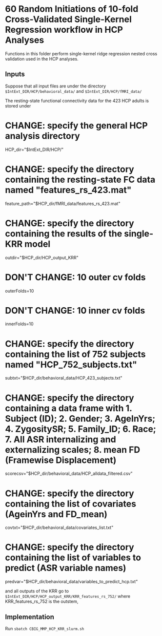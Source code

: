# 60 Random Initiations of 10-fold Cross-Validated Single-Kernel Regression workflow in HCP Analyses

Functions in this folder perform single-kernel ridge regression nested cross validation used in the HCP analyses. 

## Inputs
Suppose that all input files are under the directory `$IntExt_DIR/HCP/behavioral_data/` and `$IntExt_DIR/HCP/fMRI_data/`

The resting-state functional connectivity data for the 423 HCP adults is stored under 
# CHANGE: specify the general HCP analysis directory
HCP_dir="$IntExt_DIR/HCP/"
# CHANGE: specify the directory containing the resting-state FC data named "features_rs_423.mat"
feature_path="$HCP_dir/fMRI_data/features_rs_423.mat"
# CHANGE: specify the directory containing the results of the single-KRR model
outdir="$HCP_dir/HCP_output_KRR"
# DON'T CHANGE: 10 outer cv folds
outerFolds=10
# DON'T CHANGE: 10 inner cv folds
innerFolds=10
# CHANGE: specify the directory containing the list of 752 subjects named "HCP_752_subjects.txt"
subtxt="$HCP_dir/behavioral_data/HCP_423_subjects.txt"
# CHANGE: specify the directory containing a data frame with 1. Subject (ID); 2. Gender; 3. AgeInYrs; 4. ZygositySR; 5. Family_ID; 6. Race; 7. All ASR internalizing and externalizing scales; 8. mean FD (Framewise Displacement)
scorecsv="$HCP_dir/behavioral_data/HCP_alldata_filtered.csv"
# CHANGE: specify the directory containing the list of covariates (AgeinYrs and FD_mean)
covtxt="$HCP_dir/behavioral_data/covariates_list.txt"
# CHANGE: specify the directory containing the list of variables to predict (ASR variable names)
predvar="$HCP_dir/behavioral_data/variables_to_predict_hcp.txt"






and all outputs of the KRR go to `$IntExt_DIR/HCP/HCP_output_KRR/KRR_features_rs_752/` where KRR_features_rs_752 is the outstem,

## Implementation
Run `sbatch CBIG_MMP_HCP_KRR_slurm.sh`
